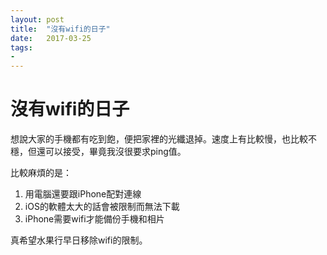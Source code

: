 ```yaml
---
layout: post
title:  "沒有wifi的日子"
date:   2017-03-25
tags:
-
---
```

# 沒有wifi的日子

想說大家的手機都有吃到飽，便把家裡的光纖退掉。速度上有比較慢，也比較不穩，但還可以接受，畢竟我沒很要求ping值。

比較麻煩的是：

1. 用電腦還要跟iPhone配對連線
2. iOS的軟體太大的話會被限制而無法下載
3. iPhone需要wifi才能備份手機和相片

真希望水果行早日移除wifi的限制。